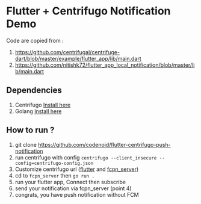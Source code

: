 # Flutter + Centrifugo Notification Demo

Code are copied from : 

1. https://github.com/centrifugal/centrifuge-dart/blob/master/example/flutter_app/lib/main.dart
2. https://github.com/nitishk72/flutter_app_local_notification/blob/master/lib/main.dart

## Dependencies

1. Centrifugo [Install here](https://github.com/centrifugal/centrifugo#how-to-install)
2. Golang [Install here](https://golang.org/dl/)

## How to run ?

1. git clone https://github.com/codenoid/flutter-centrifugo-push-notification
2. run centrifugo with config `centrifugo --client_insecure --config=centrifugo-config.json`
3. Customize centrifugo url ([flutter](https://github.com/codenoid/flutter-centrifugo-push-notification/blob/40e8f3655e5a29d683ce5041e2c8ff0c44fc8cbc/fcpn_mobile/lib/main.dart#L48) and [fcpn_server](https://github.com/codenoid/flutter-centrifugo-push-notification/blob/master/fcpn_server/fcpn-server.go#L21))
4. cd to `fcpn_server` then `go run .`
5. run your flutter app, Connect then subscribe
6. send your notification via fcpn_server (point 4)
7. congrats, you have push notification without FCM
